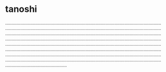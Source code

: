 # tanoshi
.................................................................................................................................................................................................................................................................................................................................................................................................................................................................................................................................................................................................................................................................................................................................................................................................................................................................................................................................................................................................................................................................................